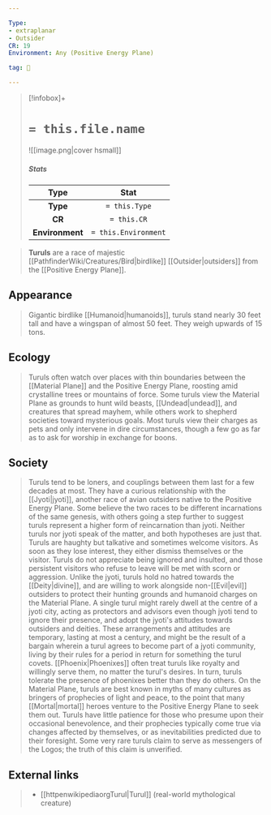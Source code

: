 ```yaml
---

Type:
- extraplanar
- Outsider
CR: 19
Environment: Any (Positive Energy Plane)

tag: 👹

---
```


> [!infobox]+
> #  `= this.file.name`
> ![[image.png|cover hsmall]]
> ##### Stats
> Type | Stat |
> :---:|:---:|
> **Type** | `= this.Type` |
> **CR** | `= this.CR` |
> **Environment** | `= this.Environment` |



> **Turuls** are a race of majestic [[PathfinderWiki/Creatures/Bird|birdlike]] [[Outsider|outsiders]] from the [[Positive Energy Plane]].



## Appearance

> Gigantic birdlike [[Humanoid|humanoids]], turuls stand nearly 30 feet tall and have a wingspan of almost 50 feet. They weigh upwards of 15 tons.


## Ecology

> Turuls often watch over places with thin boundaries between the [[Material Plane]] and the Positive Energy Plane, roosting amid crystalline trees or mountains of force. Some turuls view the Material Plane as grounds to hunt wild beasts, [[Undead|undead]], and creatures that spread mayhem, while others work to shepherd societies toward mysterious goals. Most turuls view their charges as pets and only intervene in dire circumstances, though a few go as far as to ask for worship in exchange for boons.


## Society

> Turuls tend to be loners, and couplings between them last for a few decades at most. They have a curious relationship with the [[Jyoti|jyoti]], another race of avian outsiders native to the Positive Energy Plane. Some believe the two races to be different incarnations of the same genesis, with others going a step further to suggest turuls represent a higher form of reincarnation than jyoti. Neither turuls nor jyoti speak of the matter, and both hypotheses are just that.
> Turuls are haughty but talkative and sometimes welcome visitors. As soon as they lose interest, they either dismiss themselves or the visitor. Turuls do not appreciate being ignored and insulted, and those persistent visitors who refuse to leave will be met with scorn or aggression.
> Unlike the jyoti, turuls hold no hatred towards the [[Deity|divine]], and are willing to work alongside non-[[Evil|evil]] outsiders to protect their hunting grounds and humanoid charges on the Material Plane.
> A single turul might rarely dwell at the centre of a jyoti city, acting as protectors and advisors even though jyoti tend to ignore their presence, and adopt the jyoti's attitudes towards outsiders and deities. These arrangements and attitudes are temporary, lasting at most a century, and might be the result of a bargain wherein a turul agrees to become part of a jyoti community, living by their rules for a period in return for something the turul covets.
> [[Phoenix|Phoenixes]] often treat turuls like royalty and willingly serve them, no matter the turul's desires. In turn, turuls tolerate the presence of phoenixes better than they do others.
> On the Material Plane, turuls are best known in myths of many cultures as bringers of prophecies of light and peace, to the point that many [[Mortal|mortal]] heroes venture to the Positive Energy Plane to seek them out. Turuls have little patience for those who presume upon their occasional benevolence, and their prophecies typically come true via changes affected by themselves, or as inevitabilities predicted due to their foresight. Some very rare turuls claim to serve as messengers of the Logos; the truth of this claim is unverified.




## External links

> - [[httpenwikipediaorgTurul|Turul]] (real-world mythological creature)




